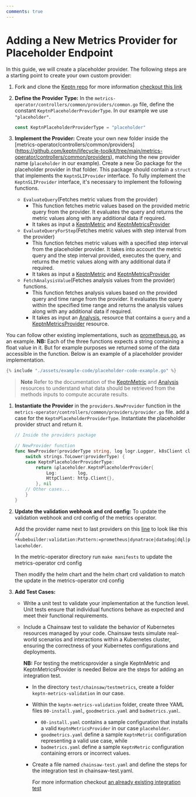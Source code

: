 ```yaml
---
comments: true
---
```


# Adding a New Metrics Provider for Placeholder Endpoint

In this guide, we will create a placeholder provider.
The following steps are a starting point to create your own custom provider:
<!-- markdownlint-disable MD007 -->

1. Fork and clone the [Keptn repo](https://github.com/keptn/lifecycle-toolkit)
  for more information [checkout this link](https://keptn.sh/stable/docs/contribute/general/git/fork-clone/)

2. **Define the Provider Type:** In the `metrics-operator/controllers/common/providers/common.go` file,
 define the constant `KeptnPlaceholderProviderType`.
  In our example we use `"placeholder"`.

    ```go
    const KeptnPlaceholderProviderType = "placeholder"
    ```

3. **Implement the Provider:** Create your own new folder inside the
   [metrics-operator/controllers/common/providers]
   (<https://github.com/keptn/lifecycle-toolkit/tree/main/metrics-operator/controllers/common/providers>),
   matching the new provider name (`placeholder` in our example).
   Create a new Go package for the placeholder provider in that folder.
   This package should contain a `struct` that implements the `KeptnSLIProvider` interface.
   To fully implement the `KeptnSLIProvider` interface, it's necessary to implement the following functions.
  
     * `EvaluateQuery`(Fetches metric values from the provider)
       * This function fetches metric values based on the provided
         metric query from the provider.
         It evaluates the query and returns the metric values
         along with any additional data if required.
       * It takes as input a [KeptnMetric](../../reference/crd-reference/metric.md)
         and [KeptnMetricsProvider](../../reference/crd-reference/metricsprovider.md)
     * `EvaluateQueryForStep`(Fetches metric values with step interval from the provider)
       * This function fetches metric values with a specified step interval from the placeholder provider.
         It takes into account the metric query and the step interval provided, executes the query,
         and returns the metric values along with any additional data if required.
       * It takes as input a [KeptnMetric](../../reference/crd-reference/metric.md)
         and [KeptnMetricsProvider](../../reference/crd-reference/metricsprovider.md)
     * `FetchAnalysisValue`(Fetches analysis values from the provider) functions.
       * This function fetches analysis values based on the provided query and time range from the
         provider.
         It evaluates the query within the specified time range and returns the analysis
         values along with any additional data if required.
       * It takes as input an [Analysis](../../reference/crd-reference/analysis.md),
         resource that contains a `query` and a
         [KeptnMetricsProvider](../../reference/crd-reference/metricsprovider.md) resource.

  You can follow other existing implementations,
  such as [prometheus.go](https://github.com/keptn/lifecycle-toolkit/blob/main/metrics-operator/controllers/common/providers/prometheus/prometheus.go),
  as an example.
  **NB:** Each of the three functions expects a string containing a float value in it.
  But for example purposes
           we returned some of the data accessible in the function.
  Below is an example of a placeholder provider implementation.

  ```go
  {% include "./assets/example-code/placeholder-code-example.go" %}
  ```

> **Note** Refer to the documentation of the
> [KeptnMetric](https://github.com/keptn/lifecycle-toolkit/blob/main/docs/docs/reference/crd-reference/metric.md)
> and
> [Analysis](https://github.com/keptn/lifecycle-toolkit/blob/main/docs/docs/reference/crd-reference/analysis.md)
> resources
> to understand what data should be retrieved from the methods inputs to compute accurate results.

1. **Instantiate the Provider** in the `providers.NewProvider` function
  in the `metrics-operator/controllers/common/providers/provider.go` file.
  add a case for the `KeptnPlaceholderProviderType`.
  Instantiate the placeholder provider struct and return it.

    ```go
    // Inside the providers package

    // NewProvider function
    func NewProvider(providerType string, log logr.Logger, k8sClient client.Client) (KeptnSLIProvider, error) {
        switch strings.ToLower(providerType) {
        case KeptnPlaceholderProviderType:
            return &placeholder.KeptnPlaceholderProvider{
                Log:        log,
                HttpClient: http.Client{},
            }, nil
        // Other cases...
        }
    }
    ```

2. **Update the validation webhook and crd config:** To update the validation webhook and crd config of the metrics operator.

   Add the provider name next to last providers on this
   [line](https://github.com/keptn/lifecycle-toolkit/blob/main/metrics-operator/api/v1beta1/keptnmetricsprovider_types.go#L29)
   to look like this
   `// +kubebuilder:validation:Pattern:=prometheus|dynatrace|datadog|dql|placeholder`.

   In the metric-operator directory run `make manifests` to update the metrics-operator crd config

   Then modify the helm chart and the helm chart crd validation to match the update in the metrics-operator crd config
  
3. **Add Test Cases:**

   * Write a unit test to validate your implementation at the function level.
     Unit tests ensure that individual
     functions behave as expected and meet their functional requirements.

   * Include a Chainsaw test to validate the behavior of Kubernetes resources managed by your code.
     Chainsaw tests simulate real-world scenarios and interactions within a Kubernetes cluster, ensuring
     the correctness of your Kubernetes configurations and deployments.

      **NB:** For testing the metricsprovider a single KeptnMetric and KeptnMetricsProvider is needed
       Below are the steps for adding an integration test.
     * In the directory `test/chainsaw/testmetrics`, create a folder `keptn-metrics-validation` in our case.
     * Within the `keptn-metrics-validation` folder, create three YAML files `00-install.yaml`, `goodmetrics.yaml`
            and `badmetrics.yaml`.
       * `00-install.yaml` contains a sample configuration that installs a valid `KeptnMetricsProvider`
              in our case `placeholder`.
       * `goodmetrics.yaml` define a sample `KeptnMetric` configuration representing a valid use case, while
       * `badmetrics.yaml` define a sample `KeptnMetric` configuration containing errors or incorrect values.
     * Create a file named `chainsaw-test.yaml` and define the steps for the integration test in chainsaw-test.yaml.

       For more information checkout [an already existing integration test](https://github.com/keptn/lifecycle-toolkit/tree/main/test/chainsaw/testmetrics/metrics)

<!-- markdownlint-enable MD007 -->
